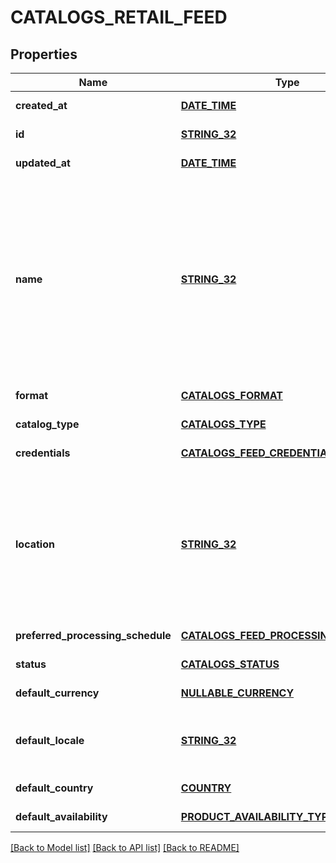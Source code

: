 # CATALOGS_RETAIL_FEED

## Properties
Name | Type | Description | Notes
------------ | ------------- | ------------- | -------------
**created_at** | [**DATE_TIME**](DATE_TIME.md) |  | [default to null]
**id** | [**STRING_32**](STRING_32.md) |  | [default to null]
**updated_at** | [**DATE_TIME**](DATE_TIME.md) |  | [default to null]
**name** | [**STRING_32**](STRING_32.md) | A human-friendly name associated to a given feed. This value is currently nullable due to historical reasons. It is expected to become non-nullable in the future. | [default to null]
**format** | [**CATALOGS_FORMAT**](CatalogsFormat.md) |  | [default to null]
**catalog_type** | [**CATALOGS_TYPE**](CatalogsType.md) |  | [default to null]
**credentials** | [**CATALOGS_FEED_CREDENTIALS**](CatalogsFeedCredentials.md) |  | [default to null]
**location** | [**STRING_32**](STRING_32.md) | The URL where a feed is available for download. This URL is what Pinterest will use to download a feed for processing. | [default to null]
**preferred_processing_schedule** | [**CATALOGS_FEED_PROCESSING_SCHEDULE**](CatalogsFeedProcessingSchedule.md) |  | [default to null]
**status** | [**CATALOGS_STATUS**](CatalogsStatus.md) |  | [default to null]
**default_currency** | [**NULLABLE_CURRENCY**](NullableCurrency.md) |  | [default to null]
**default_locale** | [**STRING_32**](STRING_32.md) | The locale used within a feed for product descriptions. | [default to null]
**default_country** | [**COUNTRY**](Country.md) |  | [default to null]
**default_availability** | [**PRODUCT_AVAILABILITY_TYPE**](ProductAvailabilityType.md) |  | [default to null]

[[Back to Model list]](../README.md#documentation-for-models) [[Back to API list]](../README.md#documentation-for-api-endpoints) [[Back to README]](../README.md)


